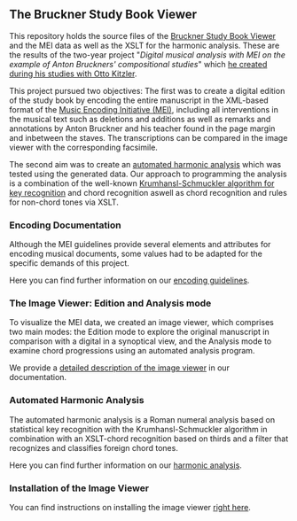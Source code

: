 ## The Bruckner Study Book Viewer

This repository holds the source files of the [Bruckner Study Book Viewer](https://apps-mufo.oeaw.ac.at/studienbuch/) and 
the MEI data as well as the XSLT for the harmonic analysis.
These are the results of the two-year project "*Digital musical analysis with MEI on the example of Anton Bruckners' 
compositional studies*" which [he created during his studies with Otto Kitzler](https://www.oeaw.ac.at/ikm/forschung/digital-musicology/digitale-musikanalyse-mit-mei/).

This project pursued two objectives: The first was to create a digital edition of the study book by encoding 
the entire manuscript in the XML-based format of the [Music Encoding Initiative (MEI)](http://www.music-encoding.org), 
including all interventions in the musical text such as deletions and additions as well as remarks and annotations 
by Anton Bruckner and his teacher
found in the page margin and inbetween the staves. 
The transcriptions can be compared in the image viewer with the corresponding facsimile. 

The second aim was to create an [automated harmonic analysis](https://github.com/paavomare/Bruckner-Study-Book-Viewer/blob/master/documentation/documentation-analysis.md) which was tested using the generated data. 
Our approach to programming the analysis is a combination of the well-known [Krumhansl-Schmuckler algorithm for key recognition](https://pdfs.semanticscholar.org/6426/d811de335c61a3145623718b4615a35bb51b.pdf)
and chord recognition aswell as chord recognition and rules for non-chord tones via XSLT. 

### Encoding Documentation

Although the MEI guidelines provide several elements and attributes for encoding musical documents, some values had to be adapted for the specific demands of this project.

Here you can find further information on our [encoding guidelines](https://github.com/paavomare/Bruckner-Study-Book-Viewer/blob/master/documentation/documentation-encoding.md).

### The Image Viewer: Edition and Analysis mode

To visualize the MEI data, we created an image viewer, which comprises two main modes: the Edition mode to explore the original manuscript in comparison with a digital in a synoptical view, and the Analysis mode to examine chord progressions using an automated analysis program.

We provide a [detailed description of the image viewer](https://github.com/paavomare/Bruckner-Study-Book-Viewer/blob/master/documentation/documentation-image-viewer.md) in our documentation.

### Automated Harmonic Analysis

The automated harmonic analysis is a Roman numeral analysis based on statistical key recognition with the Krumhansl-Schmuckler algorithm in combination with an XSLT-chord recognition based on thirds and a filter that recognizes and classifies foreign chord tones.

Here you can find further information on our [harmonic analysis](https://github.com/paavomare/Bruckner-Study-Book-Viewer/blob/master/documentation/documentation-analysis.md).

### Installation of the Image Viewer

You can find instructions on installing the image viewer [right here](https://github.com/paavomare/Bruckner-Study-Book-Viewer/blob/master/documentation/documentation-viewer-installation.md). 

